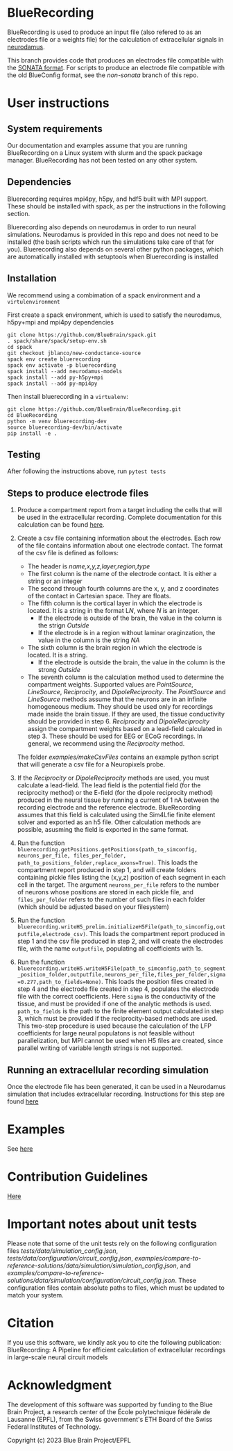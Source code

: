 # BlueRecording

BlueRecording is used to produce an input file (also refered to as an electrodes file or a weights file) for the calculation of extracellular signals in [neurodamus](https://github.com/BlueBrain/neurodamus). 

This branch provides code that produces an electrodes file compatible with the [SONATA format](https://github.com/BlueBrain/sonata-extension/blob/master/source/sonata_tech.rst#format-of-the-electrodes_file). For scripts to produce an electrode file compatible with the old BlueConfig format, see the *non-sonata* branch of this repo. 

# User instructions

## System requirements

Our documentation and examples assume that you are running BlueRecording on a Linux system with slurm and the spack package manager. BlueRecording has not been tested on any other system. 

## Dependencies

Bluerecording requires mpi4py, h5py, and hdf5 built with MPI support. These should be installed with spack, as per the instructions in the following section.

Bluerecording also depends on neurodamus in order to run neural simulations. Neurodamus is provided in this repo and does not need to be installed (the bash scripts which run the simulations take care of that for you). Bluerecording also depends on several other python packages, which are automatically installed with setuptools when Bluerecording is installed

## Installation

We recommend using a combimation of a spack environment and a `virtulenvironment`

First create a spack environment, which is used to satisfy the neurodamus, h5py+mpi and mpi4py dependencies 

```
git clone https://github.com/BlueBrain/spack.git
. spack/share/spack/setup-env.sh
cd spack
git checkout jblanco/new-conductance-source
spack env create bluerecording
spack env activate -p bluerecording
spack install --add neurodamus-models
spack install --add py-h5py+mpi 
spack install --add py-mpi4py
```

Then install bluerecording in a `virtualenv`:

```
git clone https://github.com/BlueBrain/BlueRecording.git
cd BlueRecording
python -m venv bluerecording-dev
source bluerecording-dev/bin/activate
pip install -e .
```

## Testing
After following the instructions above, run `pytest tests`

## Steps to produce electrode files

1. Produce a compartment report from a target including the cells that will be used in the extracellular recording. Complete documentation for this calculation can be found [here](https://github.com/BlueBrain/neurodamus/tree/main/docs). 

2. Create a csv file containing information about the electrodes. Each row of the file contains information about one electrode contact. The format of the csv file is defined as follows:
   - The header is *name,x,y,z,layer,region,type*
   - The first column is the name of the electrode contact. It is either a string or an integer
   - The second through fourth columns are the x, y, and z coordinates of the contact in Cartesian space. They are floats.
   - The fifth column is the cortical layer in which the electrode is located. It is a string in the format L*N*, where *N* is an integer.
       + If the electrode is outside of the brain, the value in the column is the strign *Outside*
       + If the electrode is in a region without laminar oraginzation, the value in the column is the string *NA*
   - The sixth column is the brain region in which the electrode is located. It is a string.
       + If the electrode is outside the brain, the value in the column is the strong *Outside*
   -  The seventh column is the calculation method used to determine the compartment weights. Supported values are *PointSource*, *LineSource*, *Reciprocity*, and *DipoleReciprocity*. The *PointSource* and *LineSource* methods assume that the neurons are in an infinite homogeneous medium. They should be used only for recordings made inside the brain tissue. If they are used, the tissue conductivity should be provided in step 6. *Reciprocity* and *DipoleReciprocity* assign the compartment weights based on a lead-field calculated in step 3. These should be used for EEG or ECoG recordings. In general, we recommend using the *Reciprocity* method.

    The folder *examples/makeCsvFiles* contains an example python script that will generate a csv file for a Neuropixels probe.

3. If the *Reciprocity* or *DipoleReciprocity* methods are used, you must calculate a lead-field. The lead field is the potential field (for the reciprocity method) or the E-field (for the dipole reciprocity method) produced in the neural tissue by running a current of 1 nA between the recording electrode and the reference electrode. BlueRecording assumes that this field is calculated using the Sim4Lfie finite element solver and exported as an h5 file. Other calculation methods are possible, asusming the field is exported in the same format. 

4. Run the function `bluerecording.getPositions.getPositions(path_to_simconfig, neurons_per_file, files_per_folder, path_to_positions_folder,replace_axons=True)`. This loads the compartment report produced in step 1, and will create folders containing pickle files listing the (x,y,z) position of each segment in each cell in the target. The argument `neurons_per_file` refers to the number of neurons whose positions are stored in each pickle file, and `files_per_folder` refers to the number of such files in each folder (which should be adjusted based on your filesystem)

5. Run the function `bluerecording.writeH5_prelim.initializeH5File(path_to_simconfig,outputfile,electrode_csv)`. This loads the compartment report produced in step 1 and the csv file produced in step 2, and will create the electrodes file, with the name `outputfile`, populating all coefficients with 1s.

6. Run the function `bluerecording.writeH5.writeH5File(path_to_simconfig,path_to_segment_position_folder,outputfile,neurons_per_file,files_per_folder,sigma=0.277,path_to_fields=None)`. This loads the position files created in step 4 and the electrode file created in step 4, populates the electrode file with the correct coefficients. Here `sigma` is the conductivity of the tissue, and must be provided if one of the analytic methods is used. `path_to_fields` is the path to the finite element output calculated in step 3, which must be provided if the reciprocity-based methods are used. This two-step procedure is used because the calculation of the LFP coefficients for large neural populatons is not feasible without parallelization, but MPI cannot be used when H5 files are created, since parallel writing of variable length strings is not supported.

## Running an extracellular recording simulation
Once the electrode file has been generated, it can be used in a Neurodamus simulation that includes extracellular recording. Instructions for this step are found [here](https://github.com/BlueBrain/neurodamus/blob/main/docs/online-lfp.rst)

# Examples
See [here](https://github.com/BlueBrain/BlueRecording/tree/main/examples)

# Contribution Guidelines
[Here](./CONTRIBUTING.md)

# Important notes about unit tests
Please note that some of the unit tests rely on the following configuration files *tests/data/simulation_config.json*, *tests/data/configuration/circuit_config.json*, *examples/compare-to-reference-solutions/data/simulation/simulation_config.json*, and *examples/compare-to-reference-solutions/data/simulation/configuration/circuit_config.json*. These configuration files contain absolute paths to files, which must be updated to match your system.  

# Citation
If you use this software, we kindly ask you to cite the following publication:
BlueRecording: A Pipeline for efficient calculation of extracellular recordings in large-scale neural circuit models

# Acknowledgment
The development of this software was supported by funding to the Blue Brain Project, a research center of the École polytechnique fédérale de Lausanne (EPFL), from the Swiss government's ETH Board of the Swiss Federal Institutes of Technology.
 
Copyright (c) 2023 Blue Brain Project/EPFL
